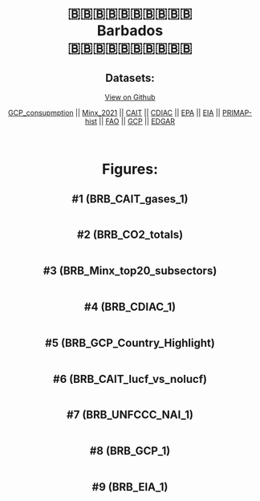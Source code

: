 
<center>
<h1 align="center">
🇧🇧🇧🇧🇧🇧🇧🇧🇧🇧
<br>
Barbados
<br>
🇧🇧🇧🇧🇧🇧🇧🇧🇧🇧
</h1>
<h2>Datasets:</h2>
<p><a href="https://github.com/dquintani/GreenhouseData/tree/master/country_data/BRB_Barbados/data">View on Github</a>
<br></p><p><a href="data/BRB_GCP_consupmption.csv">GCP_consupmption</a> || <a href="data/BRB_Minx_2021.csv">Minx_2021</a> || <a href="data/BRB_CAIT.csv">CAIT</a> || <a href="data/BRB_CDIAC.csv">CDIAC</a> || <a href="data/BRB_EPA.csv">EPA</a> || <a href="data/BRB_EIA.csv">EIA</a> || <a href="data/BRB_PRIMAP-hist.csv">PRIMAP-hist</a> || <a href="data/BRB_FAO.csv">FAO</a> || <a href="data/BRB_GCP.csv">GCP</a> || <a href="data/BRB_EDGAR.csv">EDGAR</a></p><p><br></p>
<h1>Figures:</h1><h2>#1 (BRB_CAIT_gases_1)</h2>
<p><img alt="" src="figures/BRB_CAIT_gases_1.png" /></p><h2>#2 (BRB_CO2_totals)</h2>
<p><img alt="" src="figures/BRB_CO2_totals.png" /></p><h2>#3 (BRB_Minx_top20_subsectors)</h2>
<p><img alt="" src="figures/BRB_Minx_top20_subsectors.png" /></p><h2>#4 (BRB_CDIAC_1)</h2>
<p><img alt="" src="figures/BRB_CDIAC_1.png" /></p><h2>#5 (BRB_GCP_Country_Highlight)</h2>
<p><img alt="" src="figures/BRB_GCP_Country_Highlight.png" /></p><h2>#6 (BRB_CAIT_lucf_vs_nolucf)</h2>
<p><img alt="" src="figures/BRB_CAIT_lucf_vs_nolucf.png" /></p><h2>#7 (BRB_UNFCCC_NAI_1)</h2>
<p><img alt="" src="figures/BRB_UNFCCC_NAI_1.png" /></p><h2>#8 (BRB_GCP_1)</h2>
<p><img alt="" src="figures/BRB_GCP_1.png" /></p><h2>#9 (BRB_EIA_1)</h2>
<p><img alt="" src="figures/BRB_EIA_1.png" /></p>
